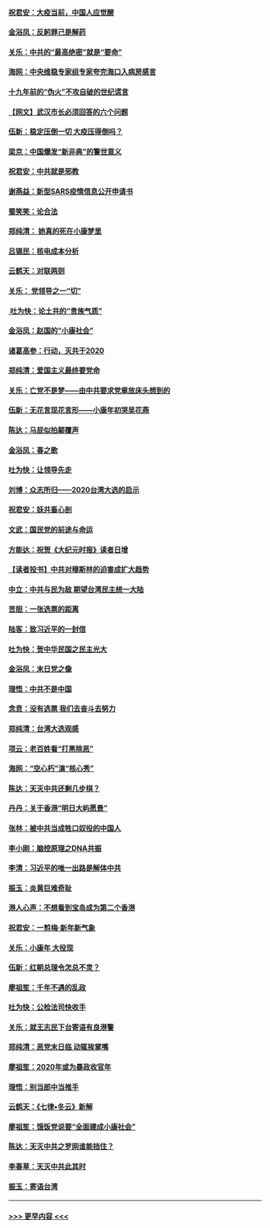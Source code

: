 #### [祝君安：大疫当前，中国人应觉醒](../pages/nsc993/n11821946.md?t=01271044) 
#### [金浴凤：反躬罪己是解药](../pages/nsc993/n11820280.md?t=01271044) 
#### [关乐：中共的“最高绝密”就是“要命”](../pages/nsc993/n11816946.md?t=01271044) 
#### [海网：中央维稳专家组专家夸完海口入病房感言](../pages/nsc993/n11815138.md?t=01271044) 
#### [十九年前的“伪火”不攻自破的世纪谎言](../pages/nsc993/n11813238.md?t=01271044) 
#### [【网文】武汉市长必须回答的六个问题](../pages/nsc993/n11813848.md?t=01271044) 
#### [伍新：稳定压倒一切 大疫压得倒吗？](../pages/nsc993/n11812634.md?t=01271044) 
#### [梁京：中国爆发“新非典”的警世意义](../pages/nsc993/n11812554.md?t=01271044) 
#### [祝君安：中共就是邪教](../pages/nsc993/n11812431.md?t=01271044) 
#### [谢燕益：新型SARS疫情信息公开申请书](../pages/nsc993/n11808840.md?t=01271044) 
#### [蜀笑笑：论合法](../pages/nsc993/n11808064.md?t=01271044) 
#### [郑纯清： 她真的死在小康梦里](../pages/nsc993/n11806623.md?t=01271044) 
#### [吕锡民：核电成本分析](../pages/nsc993/n11806284.md?t=01271044) 
#### [云鹤天：对联两则](../pages/nsc993/n11805957.md?t=01271044) 
#### [关乐： 党领导之一“切”](../pages/nsc993/n11804505.md?t=01271044) 
#### [ 吐为快：论土共的“贵族气质”](../pages/nsc993/n11804490.md?t=01271044) 
#### [金浴凤：赵国的“小康社会”](../pages/nsc993/n11804452.md?t=01271044) 
#### [诸葛高参：行动，灭共于2020](../pages/nsc993/n11804120.md?t=01271044) 
#### [郑纯清：爱国主义最终要党命](../pages/nsc993/n11802197.md?t=01271044) 
#### [关乐：亡党不是梦——由中共要求党章放床头想到的](../pages/nsc993/n11802156.md?t=01271044) 
#### [伍新：无花言现花言形——小康年初哭吴花燕](../pages/nsc993/n11800044.md?t=01271044) 
#### [陈达：马屁似拍颠覆声](../pages/nsc993/n11800010.md?t=01271044) 
#### [金浴凤：春之歌](../pages/nsc993/n11797687.md?t=01271044) 
#### [吐为快：让领导先走](../pages/nsc993/n11797512.md?t=01271044) 
#### [刘博：众志所归——2020台湾大选的启示](../pages/nsc993/n11796878.md?t=01271044) 
#### [祝君安：妖共畜心剖](../pages/nsc993/n11794273.md?t=01271044) 
#### [文武：国民党的前途与命运](../pages/nsc993/n11794198.md?t=01271044) 
#### [方能达：祝贺《大纪元时报》读者日增](../pages/nsc993/n11793807.md?t=01271044) 
#### [【读者投书】中共对穆斯林的迫害成扩大趋势](../pages/nsc993/n11791371.md?t=01271044) 
#### [中立：中共与民为敌 期望台湾民主统一大陆](../pages/nsc993/n11790392.md?t=01271044) 
#### [苦胆：一张选票的距离](../pages/nsc993/n11788914.md?t=01271044) 
#### [陆客：致习近平的一封信](../pages/nsc993/n11788867.md?t=01271044) 
#### [吐为快：贺中华民国之民主光大](../pages/nsc993/n11788618.md?t=01271044) 
#### [金浴凤：末日党之像](../pages/nsc993/n11787475.md?t=01271044) 
#### [理悟：中共不是中国](../pages/nsc993/n11787463.md?t=01271044) 
#### [念贲：没有选票  我们去奋斗去努力](../pages/nsc993/n11787398.md?t=01271044) 
#### [郑纯清：台湾大选观感](../pages/nsc993/n11786210.md?t=01271044) 
#### [项云：老百姓看“打黑除恶”](../pages/nsc993/n11785398.md?t=01271044) 
#### [海网：“空心朽”演“核心秀”](../pages/nsc993/n11783874.md?t=01271044) 
#### [陈达：天灭中共还剩几步棋？](../pages/nsc993/n11783719.md?t=01271044) 
#### [丹丹：关于香港“明日大屿愿景”](../pages/nsc993/n11783273.md?t=01271044) 
#### [张林：被中共当成牲口奴役的中国人](../pages/nsc993/n11782397.md?t=01271044) 
#### [李小刚：脑控原理之DNA共振](../pages/nsc993/n11780962.md?t=01271044) 
#### [李清：习近平的唯一出路是解体中共](../pages/nsc993/n11780866.md?t=01271044) 
#### [振玉：炎黄巨难奇耻](../pages/nsc993/n11779632.md?t=01271044) 
#### [港人心声：不想看到宝岛成为第二个香港](../pages/nsc993/n11778817.md?t=01271044) 
#### [祝君安：一剪梅‧新年新气象](../pages/nsc993/n11776340.md?t=01271044) 
#### [关乐：小康年 大役现](../pages/nsc993/n11774213.md?t=01271044) 
#### [伍新：红朝总理令怎总不灵？](../pages/nsc993/n11770813.md?t=01271044) 
#### [廖祖笙：千年不遇的乱政](../pages/nsc993/n11770373.md?t=01271044) 
#### [吐为快：公检法司快收手](../pages/nsc993/n11770359.md?t=01271044) 
#### [关乐：就王志民下台寄语有良港警](../pages/nsc993/n11769903.md?t=01271044) 
#### [郑纯清：恶党末日临 动辄挨掌嘴](../pages/nsc993/n11769356.md?t=01271044) 
#### [廖祖笙：2020年或为暴政收官年](../pages/nsc993/n11768216.md?t=01271044) 
#### [理悟：别当郎中当推手](../pages/nsc993/n11768243.md?t=01271044) 
#### [云鹤天：《七律▪冬云》新解](../pages/nsc993/n11768204.md?t=01271044) 
#### [廖祖笙：饿饭党说要“全面建成小康社会”](../pages/nsc993/n11767482.md?t=01271044) 
#### [陈达：天灭中共之罗网谁能挡住？](../pages/nsc993/n11767465.md?t=01271044) 
#### [李春草：天灭中共此其时](../pages/nsc993/n11767452.md?t=01271044) 
#### [振玉：寄语台湾](../pages/nsc993/n11767432.md?t=01271044) 

----
#### [ >>> 更早内容 <<< ](../indexes/nsc993-earlier.md)

